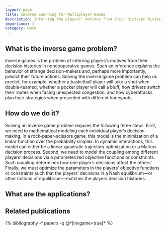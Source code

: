 ```yaml
---
layout: page
title: Inverse Learning for Multiplayer Games 
description: Inferring the players' motives from their dicision histories in multiplayer games. 
importance: 1
category: work
---
```


<h2>What is the inverse game problem?</h2>

Inverse games is the problem of inferring players’s motives from their decision histories in noncooperative games. Such an inference explains the behavior of strange decision-makers and, perhaps more importantly, predict their future actions. Solving the inverse game problem can help us predict, for example, whether a basketball player will take a shot when double-teamed, whether a pocker player will call a bluff, how drivers switch their routes when facing unexpected congestion, and how cyberattacks plan their strategies when presented with different honeypots. 

<h2>How do we do it?</h2>

Solving an inverse game problem requires the following three steps. First, we need to mathematical modeling each individual player’s decision-making. In a rock-paper-scissors game, this model is the minimization of a linear function over the probability simplex. In dynamic interactions, this model can either be a linear-quadratic trajectory optimization or a Markov decision process. Second, we need to model the coupling among different players’ decisions via a parameterized objective functions or constraints. Such coupling determines how one player’s decisions affect the others’. Finally, we must optimize the parameters in the players’ objective functions or constraints such that the players’ decisions in a Nash equilibrium—or other notions of equilibrium—matches the players decision histories.


<h2>What are the applications?</h2>


<div class="publications">
<h2>Related publications</h2>
{% bibliography -f papers -q @*[invgame=true]* %}
</div>
